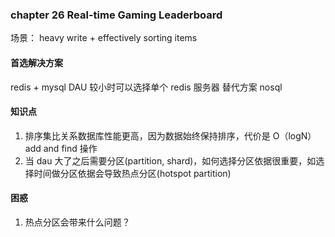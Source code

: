 ### chapter 26 Real-time Gaming Leaderboard

场景： heavy write + effectively sorting items

#### 首选解决方案

redis + mysql
DAU 较小时可以选择单个 redis 服务器
替代方案
nosql

#### 知识点

1. 排序集比关系数据库性能更高，因为数据始终保持排序，代价是 O（logN） add and find 操作
2. 当 dau 大了之后需要分区(partition, shard)，如何选择分区依据很重要，如选择时间做分区依据会导致热点分区(hotspot partition)

#### 困惑

1. 热点分区会带来什么问题？
